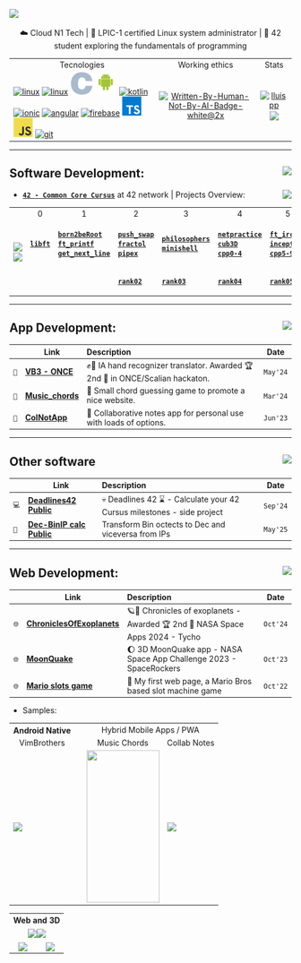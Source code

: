 <img width="1277" src="https://github.com/user-attachments/assets/080f8f27-ae42-4d3a-ae29-9251053b14fc"></a>
<p></p>
<div align="center"> ☁️ Cloud N1 Tech | 🐧 LPIC-1 certified Linux system administrator | 🌱 42 student exploring the fundamentals of programming </div>
<p></p>
<div align="center">

<table>
    <tr>
        <td align="center">Tecnologies</td>
        <td align="center">Working ethics</td>
        <td align="center">Stats</td>
    </tr>
    <tr>
        <td align="left">
            <a href="#"><img src="https://github.com/LLuisPP/LLuisPP/assets/116104082/eb5ba8b0-5bb8-49d3-aefb-9fbd3886e8d5" alt="linux" width="40" height="40"/></a>
            <a href="#"><img src="https://github.com/LLuisPP/LLuisPP/assets/116104082/900e9972-6a63-4ebc-8f28-362e1841d77f" alt="linux" width="45" height="45"/></a>
            <a href="#"><img src="https://raw.githubusercontent.com/devicons/devicon/master/icons/c/c-original.svg" alt="c" width="40" height="40"/></a>
            <a href="#"><img src="https://raw.githubusercontent.com/devicons/devicon/master/icons/android/android-original-wordmark.svg" alt="android" width="40" height="40"/></a>
            <a href="#"><img src="https://cdn.jsdelivr.net/gh/devicons/devicon@latest/icons/kotlin/kotlin-original.svg" alt="kotlin" width="40" height="40"/></a>
            <a href="#"><img src="https://upload.wikimedia.org/wikipedia/commons/d/d1/Ionic_Logo.svg" alt="ionic" width="40" height="40"/></a>
            <a href="#"><img src="https://angular.io/assets/images/logos/angular/angular.svg" alt="angular" width="40" height="40"/></a>
            <a href="#"><img src="https://github.com/user-attachments/assets/ea003a04-bb70-49d1-9ab9-776727370758" alt="firebase" width="40" height="40"/></a>
            <a href="#"><img src="https://raw.githubusercontent.com/devicons/devicon/master/icons/typescript/typescript-original.svg" alt="typescript" width="35" height="35"/></a>
            <a href="#"><img src="https://raw.githubusercontent.com/devicons/devicon/master/icons/javascript/javascript-original.svg" alt="typescript" width="35" height="35"/></a>
            <a href="#"><img src="https://www.vectorlogo.zone/logos/git-scm/git-scm-icon.svg" alt="git" width="40" height="40"/></a>
        </td>
        <td align="center">
            <a href="#"><img width="125" alt="Written-By-Human-Not-By-AI-Badge-white@2x" src="https://github.com/LLuisPP/LLuisPP/assets/116104082/dfe4e725-c00e-4fe9-a2db-ec28ed892683"></a>
        </td>
        <td align="center">
            <a href="#"><img align="center" src="https://komarev.com/ghpvc/?username=lluispp&label=Profile%20views&color=005700&style=flat" alt="lluispp" /></a> <br>
            <a href="#"><img align="center" src="https://img.shields.io/github/stars/LLuisPP?style=social"></a> 
        </td>
    </tr>
</table>
   
</div>

</p>
<p></p>

***

## Software Development: <a href="#"><img align="right" src="https://img.shields.io/badge/Status-On%20Going-darkgreen"></a>

- **[`42 - Common Core Cursus`](https://github.com/LLuisPP/42Cursus/tree/main/)** at 42 network | Projects Overview:  <a href="#"><img align="right" src="https://img.shields.io/badge/Level-4.09-darkgreen"></a> <br>

<div align="center">
<table>
  <td rowspan="4"><a href="https://github.com/LLuisPP/42Cursus/tree/main/"><img width="80" align="center" src="https://github.com/user-attachments/assets/b0ca0e88-e5c7-4ea7-aaf0-e2c55900e46d"></a><br><a href="https://github.com/LLuisPP/42Cursus/tree/main/"><img width="80" align="center" src="https://github.com/user-attachments/assets/8992fe87-0051-4ab5-a775-cb04d09375e1"></a>
  </td>
  <tr>
    <td align="center"> 0 </td>
    <td align="center"> 1 </td>
    <td align="center"> 2 </td>
    <td align="center"> 3 </td>
    <td align="center"> 4 </td>
    <td align="center"> 5 </td>
    <td align="center"> 6 </td>
  </tr>
  <tr>
    <td align="center">

[**`libft`**](https://github.com/LLuisPP/42Cursus/tree/main/libft)
    </td>
    <td align="left">

  [**`born2beRoot`**](https://github.com/LLuisPP/42Cursus/tree/main/Born2beRoot)<br>
  [**`ft_printf`**](https://github.com/LLuisPP/42Cursus/tree/main/ft_printf)<br>
  [**`get_next_line`**](https://github.com/LLuisPP/42Cursus/tree/main/get_next_line)
    </td>
    <td align="left">

[**`push_swap`**](https://github.com/LLuisPP/42Cursus/tree/main/push_swap)<br>
[**`fractol`**](https://github.com/LLuisPP/42Cursus/tree/main/fractol)<br>
[**`pipex`**](https://github.com/LLuisPP/42Cursus/tree/main/pipex)
    </td>
    <td align="left">

[**`philosophers`**](https://github.com/LLuisPP/42Cursus/tree/main/philosophers)<br>
[**`minishell`**](https://github.com/LLuisPP/42Cursus/tree/main/minishell)
    </td>
    <td align="left">

[**`netpractice`**](https://github.com/LLuisPP/42Cursus/tree/main/netpractice)<br>
[**`cub3D`**](https://github.com/LLuisPP/42Cursus/tree/main/cub3D)<br>
[**`cpp0-4`**](https://github.com/LLuisPP/42Cursus/tree/main/cpp0-4)
    </td>
    <td align="left">

[**`ft_irc`**]()<br>
[**`inception`**]()<br>
[**`cpp5-9`**]()
    </td>
    <td align="left">

[**`trascendence`**]()<br>
    </td>
  </tr>
  <tr>
    <td></td>
    <td></td>
    <td>
      
[**`rank02`**](https://github.com/LLuisPP/42-Exams/tree/main/rank02)</td>
<td>
      
[**`rank03`**](https://github.com/LLuisPP/42-Exams-rank03)</td>
<td>
      
[**`rank04`**](https://github.com/LLuisPP/42-exams-rank04)</td>
<td>
      
[**`rank05`**]()</td>
<td>
  
[**`rank06`**]()</td>

  </tr>
</table>

</div>

<p>
    
***

## App Development: <a href="#"><img align="right" src="https://img.shields.io/badge/Status-Planning%20projects-lightblue"></a>

<div align="center">

||Link|Description|Date|
|---|---|:---|---|
|`📱`|[**VB3 - ONCE**](https://github.com/LLuisPP/ONCE-Scalian-42Bcn)|✊🤞 IA hand recognizer translator. Awarded 🏆 2nd 🥈 in ONCE/Scalian hackaton.|`May'24`|
|`📱`|[**Music_chords**](https://musicaltoolstabs.web.app/)|🎸 Small chord guessing game to promote a nice website.|`Mar'24`|
|`📱`|[**ColNotApp**](https://colnotapp.web.app/)|📃 Collaborative notes app for personal use with loads of options.|`Jun'23`|

</div>

***

## Other software <a href="#"><img align="right" src="https://img.shields.io/badge/Status-Random-white"></a> 

<div align="center">

||Link|Description|Date|
|---|---|:---|---|
|`💻`|[**Deadlines42 Public**](https://github.com/LLuisPP/deadlines42Public)|💀 Deadlines 42 ⌛ - Calculate your 42 Cursus milestones - side project|`Sep'24`|
|`🧮`|[**Dec-BinIP calc Public**](https://github.com/LLuisPP/ip_calc_42/tree/main)|Transform Bin octects to Dec and viceversa from IPs|`May'25`|

</div>

***

## Web Development: <a href="#"><img align="right" src="https://img.shields.io/badge/Status-Stand%20by-yellow"> </a>

<div align="center">

||Link|Description|Date|
|---|---|:---|---|
|`🌐`|[**ChroniclesOfExoplanets**](https://github.com/LLuisPP/NASAChroniclesOfExoplanet)| 🪐🔭 Chronicles of exoplanets - Awarded 🏆 2nd 🥈 NASA Space Apps 2024 - Tycho |`Oct'24`|
|`🌐`|[**MoonQuake**](https://moonquakev2.onrender.com/)|🌔 3D MoonQuake app - NASA Space App Challenge 2023 - SpaceRockers|`Oct'23`|
|`🌐`|[**Mario slots game**](https://marioslotmachine.onrender.com/)|🎰 My first web page, a Mario Bros based slot machine game|`Oct'22`|

</div>

- Samples:

<div align="center">

<table>
  <tr>
    <th align="center">Android Native</th>
    <td rowspan="4" align="center">
    <td colspan="2" align="center">Hybrid Mobile Apps / PWA</td>
  </tr>
  <tr>
    <td align="center">VimBrothers</td>
    <td align="center">Music Chords</td>
    <td align="center">Collab Notes</td>
  </tr>
  <tr>
    <td><a href="https://github.com/LLuisPP/ONCE-Scalian-42Bcn"><img align="center" width="130" src="https://github.com/user-attachments/assets/58594fb7-198c-4783-9162-fc28c46f33f0"/></a></td>
    <td><a href="https://musicaltoolstabs.web.app/home"><img align="center" width="130" height="272" src="https://github.com/LLuisPP/LLuisPP/assets/116104082/c9200cb8-152f-4e56-9a9b-985766514eb3"></a></td>
    <td><a href="https://colnotapp.web.app/login"><img align="center" width="130" src="https://github.com/LLuisPP/LLuisPP/assets/116104082/0e1bfb0f-00fb-44d9-aa55-aa2b391f8dd9"></a></td>
  </tr>
</table>

<table>
  <tr>
    <th align="center" colspan="2">Web and 3D</th>
  </tr>
  <tr>
    <td colspan="2" align="center"><a target="_blank" href="https://github.com/LLuisPP/NASAChroniclesOfExoplanet"><img align="center" width="240" src="https://github.com/user-attachments/assets/f5291f28-535b-4ecd-a84e-acf9fefaf3ea"></a><a target="_blank" href="https://github.com/LLuisPP/NASAChroniclesOfExoplanet"><img align="center" width="240" src="https://github.com/user-attachments/assets/eaa97c0a-a05b-4a8f-92e7-320f1214636f"></a></td>
  </tr>
    <tr>
    <td align="center"><a target="_blank" href="https://moonquakev2.onrender.com/"><img align="center" width="240" src="https://github.com/LLuisPP/LLuisPP/assets/116104082/6934ddc1-e7c9-46ce-b8ff-1516aca42622"></a></td>
    <td align="center"><a target="_blank" href="https://marioslotmachine.onrender.com/"><img align="center" width="230" src="https://github.com/LLuisPP/LLuisPP/assets/116104082/20e8ebf7-0fb0-4c2c-97d9-8250ddd9b21f"></a></td>
  </tr>
</table>
</div>
